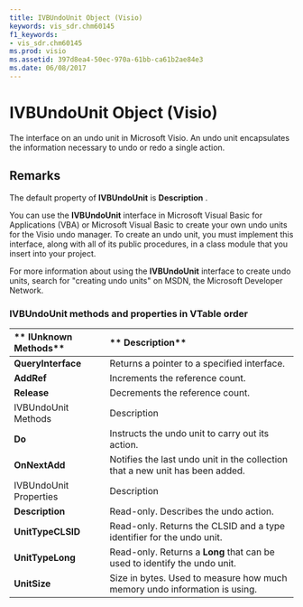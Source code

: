 ```yaml
---
title: IVBUndoUnit Object (Visio)
keywords: vis_sdr.chm60145
f1_keywords:
- vis_sdr.chm60145
ms.prod: visio
ms.assetid: 397d8ea4-50ec-970a-61bb-ca61b2ae84e3
ms.date: 06/08/2017
---
```



# IVBUndoUnit Object (Visio)

The interface on an undo unit in Microsoft Visio. An undo unit encapsulates the information necessary to undo or redo a single action.


## Remarks

The default property of  **IVBUndoUnit** is **Description** .

You can use the  **IVBUndoUnit** interface in Microsoft Visual Basic for Applications (VBA) or Microsoft Visual Basic to create your own undo units for the Visio undo manager. To create an undo unit, you must implement this interface, along with all of its public procedures, in a class module that you insert into your project.

For more information about using the  **IVBUndoUnit** interface to create undo units, search for "creating undo units" on MSDN, the Microsoft Developer Network.


### IVBUndoUnit methods and properties in VTable order



|** IUnknown Methods**|** Description**|
|:-----|:-----|
| **QueryInterface**| Returns a pointer to a specified interface.|
| **AddRef**| Increments the reference count.|
| **Release**| Decrements the reference count.|
| IVBUndoUnit Methods| Description|
| **Do**| Instructs the undo unit to carry out its action.|
| **OnNextAdd**| Notifies the last undo unit in the collection that a new unit has been added.|
| IVBUndoUnit Properties| Description|
| **Description**| Read-only. Describes the undo action.|
| **UnitTypeCLSID**| Read-only. Returns the CLSID and a type identifier for the undo unit.|
| **UnitTypeLong**| Read-only. Returns a **Long** that can be used to identify the undo unit.|
| **UnitSize**| Size in bytes. Used to measure how much memory undo information is using.|

